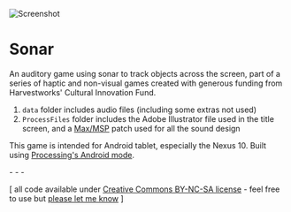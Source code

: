 ![Screenshot](https://raw.github.com/jeffThompson/Sonar/master/Screenshots/Gameplay_02.png)

Sonar
=====

An auditory game using sonar to track objects across the screen, part of a series of haptic and non-visual games created with generous funding from Harvestworks' Cultural Innovation Fund.

1. `data` folder includes audio files (including some extras not used)
2. `ProcessFiles` folder includes the Adobe Illustrator file used in the title screen, and a [Max/MSP](http://cycling74.com) patch used for all the sound design

This game is intended for Android tablet, especially the Nexus 10. Built using [Processing's Android mode](http://www.processing.org).

\- \- \-

\[ all code available under [Creative Commons BY-NC-SA license](http://creativecommons.org/licenses/by-nc-sa/3.0/) - feel free to use but [please let me know](http://www.jeffreythompson.org) \]
